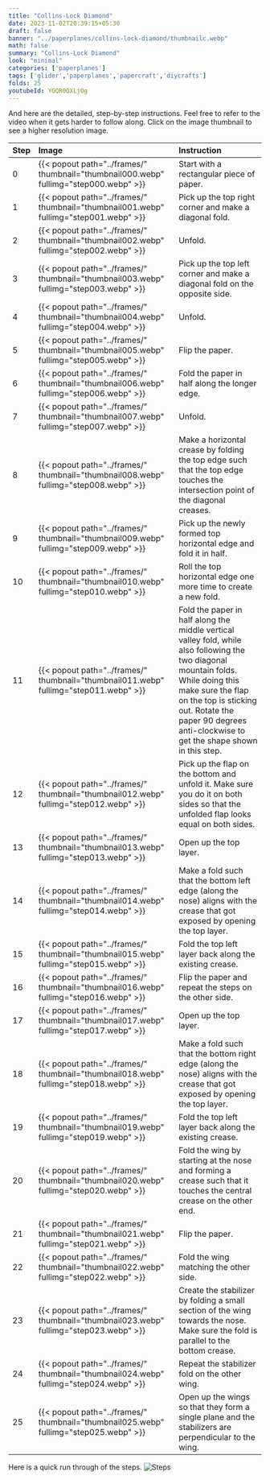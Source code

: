 ```yaml
---
title: "Collins-Lock Diamond"
date: 2023-11-02T20:39:15+05:30
draft: false
banner: "../paperplanes/collins-lock-diamond/thumbnailc.webp"
math: false
summary: "Collins-Lock Diamond"
look: "minimal"
categories: ['paperplanes']
tags: ['glider','paperplanes','papercraft','diycrafts']
folds: 25
youtubeId: YGQR0OXLjOg
---
```



And here are the detailed, step-by-step instructions. Feel free to refer to the video when it gets harder to follow along. Click on the image thumbnail to see a higher resolution image. 

|Step|Image|Instruction|
|:-|:-|:------|
|0| {{< popout path="../frames/" thumbnail="thumbnail000.webp" fullimg="step000.webp" >}} | Start with a rectangular piece of paper. |
|1| {{< popout path="../frames/" thumbnail="thumbnail001.webp" fullimg="step001.webp" >}} | Pick up the top right corner and make a diagonal fold. |
|2| {{< popout path="../frames/" thumbnail="thumbnail002.webp" fullimg="step002.webp" >}} | Unfold. |
|3| {{< popout path="../frames/" thumbnail="thumbnail003.webp" fullimg="step003.webp" >}} | Pick up the top left corner and make a diagonal fold on the opposite side. |
|4| {{< popout path="../frames/" thumbnail="thumbnail004.webp" fullimg="step004.webp" >}} | Unfold. |
|5| {{< popout path="../frames/" thumbnail="thumbnail005.webp" fullimg="step005.webp" >}} | Flip the paper. |
|6| {{< popout path="../frames/" thumbnail="thumbnail006.webp" fullimg="step006.webp" >}} | Fold the paper in half along the longer edge. |
|7| {{< popout path="../frames/" thumbnail="thumbnail007.webp" fullimg="step007.webp" >}} | Unfold. |
|8| {{< popout path="../frames/" thumbnail="thumbnail008.webp" fullimg="step008.webp" >}} | Make a horizontal crease by folding the top edge such that the top edge touches the intersection point of the diagonal creases. |
|9| {{< popout path="../frames/" thumbnail="thumbnail009.webp" fullimg="step009.webp" >}} | Pick up the newly formed top horizontal edge and fold it in half. |
|10| {{< popout path="../frames/" thumbnail="thumbnail010.webp" fullimg="step010.webp" >}} | Roll the top horizontal edge one more time to create a new fold. |
|11| {{< popout path="../frames/" thumbnail="thumbnail011.webp" fullimg="step011.webp" >}} | Fold the paper in half along the middle vertical valley fold, while also following the two diagonal mountain folds. While doing this make sure the flap on the top is sticking out. Rotate the paper 90 degrees anti-clockwise to get the shape shown in this step.  |
|12| {{< popout path="../frames/" thumbnail="thumbnail012.webp" fullimg="step012.webp" >}} | Pick up the flap on the bottom and unfold it. Make sure you do it on both sides so that the unfolded flap looks equal on both sides. |
|13| {{< popout path="../frames/" thumbnail="thumbnail013.webp" fullimg="step013.webp" >}} | Open up the top layer. |
|14| {{< popout path="../frames/" thumbnail="thumbnail014.webp" fullimg="step014.webp" >}} | Make a fold such that the bottom left edge (along the nose) aligns with the crease that got exposed by opening the top layer. |
|15| {{< popout path="../frames/" thumbnail="thumbnail015.webp" fullimg="step015.webp" >}} | Fold the top left layer back along the existing crease. |
|16| {{< popout path="../frames/" thumbnail="thumbnail016.webp" fullimg="step016.webp" >}} | Flip the paper and repeat the steps on the other side. |
|17| {{< popout path="../frames/" thumbnail="thumbnail017.webp" fullimg="step017.webp" >}} | Open up the top layer. |
|18| {{< popout path="../frames/" thumbnail="thumbnail018.webp" fullimg="step018.webp" >}} | Make a fold such that the bottom right edge (along the nose) aligns with the crease that got exposed by opening the top layer. |
|19| {{< popout path="../frames/" thumbnail="thumbnail019.webp" fullimg="step019.webp" >}} | Fold the top left layer back along the existing crease. |
|20| {{< popout path="../frames/" thumbnail="thumbnail020.webp" fullimg="step020.webp" >}} | Fold the wing by starting at the nose and forming a crease such that it touches the central crease on the other end. |
|21| {{< popout path="../frames/" thumbnail="thumbnail021.webp" fullimg="step021.webp" >}} | Flip the paper. |
|22| {{< popout path="../frames/" thumbnail="thumbnail022.webp" fullimg="step022.webp" >}} | Fold the wing matching the other side. |
|23| {{< popout path="../frames/" thumbnail="thumbnail023.webp" fullimg="step023.webp" >}} | Create the stabilizer by folding a small section of the wing towards the nose. Make sure the fold is parallel to the bottom crease.|
|24| {{< popout path="../frames/" thumbnail="thumbnail024.webp" fullimg="step024.webp" >}} | Repeat the stabilizer fold on the other wing. |
|25| {{< popout path="../frames/" thumbnail="thumbnail025.webp" fullimg="step025.webp" >}} | Open up the wings so that they form a single plane and the stabilizers are perpendicular to the wing. |

Here is a quick run through of the steps. 
![Steps](../frames/steps_thumbnail.gif)
